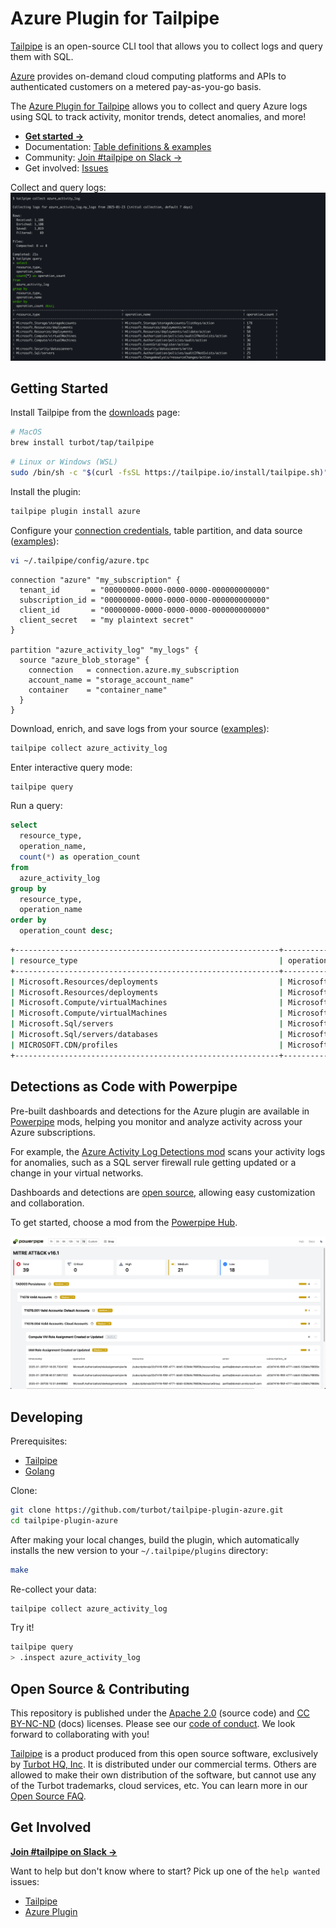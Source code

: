# Azure Plugin for Tailpipe

[Tailpipe](https://tailpipe.io) is an open-source CLI tool that allows you to collect logs and query them with SQL.

[Azure](https://azure.microsoft.com) provides on-demand cloud computing platforms and APIs to authenticated customers on a metered pay-as-you-go basis.

The [Azure Plugin for Tailpipe](https://hub.tailpipe.io/plugins/turbot/azure) allows you to collect and query Azure logs using SQL to track activity, monitor trends, detect anomalies, and more!

- **[Get started →](https://hub.tailpipe.io/plugins/turbot/azure)**
- Documentation: [Table definitions & examples](https://hub.tailpipe.io/plugins/turbot/azure/tables)
- Community: [Join #tailpipe on Slack →](https://turbot.com/community/join)
- Get involved: [Issues](https://github.com/turbot/tailpipe-plugin-azure/issues)

Collect and query logs:
![image](docs/images/azure_activity_log_terminal.png)

## Getting Started

Install Tailpipe from the [downloads](https://tailpipe.io/downloads) page:

```sh
# MacOS
brew install turbot/tap/tailpipe
```

```sh
# Linux or Windows (WSL)
sudo /bin/sh -c "$(curl -fsSL https://tailpipe.io/install/tailpipe.sh)"
```

Install the plugin:

```sh
tailpipe plugin install azure
```

Configure your [connection credentials](https://hub.tailpipe.io/plugins/turbot/azure#connection-credentials), table partition, and data source ([examples](https://hub.tailpipe.io/plugins/turbot/azure/tables/azure_activity_log#example-configurations)):

```sh
vi ~/.tailpipe/config/azure.tpc
```

```hcl
connection "azure" "my_subscription" {
  tenant_id       = "00000000-0000-0000-0000-000000000000"
  subscription_id = "00000000-0000-0000-0000-000000000000"
  client_id       = "00000000-0000-0000-0000-000000000000"
  client_secret   = "my plaintext secret"
}

partition "azure_activity_log" "my_logs" {
  source "azure_blob_storage" {
    connection   = connection.azure.my_subscription
    account_name = "storage_account_name"
    container    = "container_name"
  }
}
```

Download, enrich, and save logs from your source ([examples](https://tailpipe.io/docs/reference/cli/collect)):

```sh
tailpipe collect azure_activity_log
```

Enter interactive query mode:

```sh
tailpipe query
```

Run a query:

```sql
select
  resource_type,
  operation_name,
  count(*) as operation_count
from
  azure_activity_log
group by
  resource_type,
  operation_name
order by
  operation_count desc;
```

```sh
+-----------------------------------------------------------+------------------------------------------------------------------+-----------------+
| resource_type                                             | operation_name                                                   | operation_count |
+-----------------------------------------------------------+------------------------------------------------------------------+-----------------+
| Microsoft.Resources/deployments                           | Microsoft.Resources/deployments/write                            | 86              |
| Microsoft.Resources/deployments                           | Microsoft.Resources/deployments/validate/action                  | 58              |
| Microsoft.Compute/virtualMachines                         | Microsoft.Authorization/policies/auditIfNotExists/action         | 54              |
| Microsoft.Compute/virtualMachines                         | Microsoft.Authorization/policies/audit/action                    | 36              |
| Microsoft.Sql/servers                                     | Microsoft.Authorization/policies/auditIfNotExists/action         | 25              |
| Microsoft.Sql/servers/databases                           | Microsoft.Sql/servers/databases/read                             | 20              |
| MICROSOFT.CDN/profiles                                    | Microsoft.Resourcehealth/healthevent/Activated/action            | 18              |
+-----------------------------------------------------------+------------------------------------------------------------------+-----------------+
```

## Detections as Code with Powerpipe

Pre-built dashboards and detections for the Azure plugin are available in [Powerpipe](https://powerpipe.io) mods, helping you monitor and analyze activity across your Azure subscriptions.

For example, the [Azure Activity Log Detections mod](https://hub.powerpipe.io/mods/turbot/tailpipe-mod-azure-activity-log-detections) scans your activity logs for anomalies, such as a SQL server firewall rule getting updated or a change in your virtual networks.

Dashboards and detections are [open source](https://github.com/topics/tailpipe-mod), allowing easy customization and collaboration.

To get started, choose a mod from the [Powerpipe Hub](https://hub.powerpipe.io/?engines=tailpipe&q=azure).

![image](docs/images/azure_activity_log_mitre_dashboard.png)

## Developing

Prerequisites:

- [Tailpipe](https://tailpipe.io/downloads)
- [Golang](https://golang.org/doc/install)

Clone:

```sh
git clone https://github.com/turbot/tailpipe-plugin-azure.git
cd tailpipe-plugin-azure
```

After making your local changes, build the plugin, which automatically installs the new version to your `~/.tailpipe/plugins` directory:

```sh
make
```

Re-collect your data:

```sh
tailpipe collect azure_activity_log
```

Try it!

```sh
tailpipe query
> .inspect azure_activity_log
```

## Open Source & Contributing

This repository is published under the [Apache 2.0](https://www.apache.org/licenses/LICENSE-2.0) (source code) and [CC BY-NC-ND](https://creativecommons.org/licenses/by-nc-nd/2.0/) (docs) licenses. Please see our [code of conduct](https://github.com/turbot/.github/blob/main/CODE_OF_CONDUCT.md). We look forward to collaborating with you!

[Tailpipe](https://tailpipe.io) is a product produced from this open source software, exclusively by [Turbot HQ, Inc](https://turbot.com). It is distributed under our commercial terms. Others are allowed to make their own distribution of the software, but cannot use any of the Turbot trademarks, cloud services, etc. You can learn more in our [Open Source FAQ](https://turbot.com/open-source).

## Get Involved

**[Join #tailpipe on Slack →](https://turbot.com/community/join)**

Want to help but don't know where to start? Pick up one of the `help wanted` issues:

- [Tailpipe](https://github.com/turbot/tailpipe/labels/help%20wanted)
- [Azure Plugin](https://github.com/turbot/tailpipe-plugin-azure/labels/help%20wanted)
